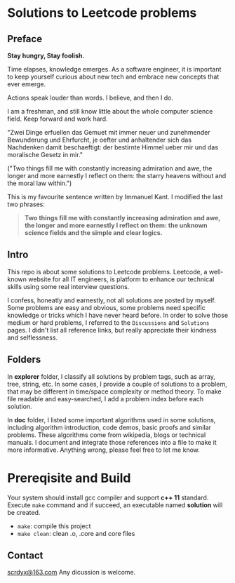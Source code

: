 # Solutions to Leetcode problems

## Preface

**Stay hungry, Stay foolish.**

Time elapses, knowledge emerges.
As a software engineer, it is important to keep yourself curious about new tech and embrace new concepts that ever emerge. 

Actions speak louder than words. I believe, and then I do.

I am a freshman, and still know little about the whole computer science field. Keep forward and work hard.

"Zwei Dinge erfuellen das Gemuet mit immer neuer und zunehmender Bewunderung und Ehrfurcht, je oefter und anhaltender sich das Nachdenken damit beschaeftigt: der bestirnte Himmel ueber mir und das moralische Gesetz in mir." 

("Two things fill me with constantly increasing admiration and awe, the longer and more earnestly I reflect on them: the starry heavens without and the moral law within.") 

This is my favourite sentence written by Immanuel Kant. I modified the last two phrases:
> **Two things fill me with constantly increasing admiration and awe, the longer and more earnestly I reflect on them: the unknown science fields and the simple and clear logics.**

## Intro

This repo is about some solutions to Leetcode problems. Leetcode, a well-known website for all IT engineers, is platform to enhance our technical skills using some real interview questions.

I confess, honeatly and earnestly, not all solutions are posted by myself. 
Some problems are easy and obvious, some problems need specific knowledge or tricks which I have never heard before.
In order to solve those medium or hard problems, I referred to the `Discussions` and `Solutions` pages. 
I didn't list all reference links, but really appreciate their kindness and selflessness.

## Folders
In **explorer** folder, I classify all solutions by problem tags, such as array, tree, string, etc.
In some cases, I provide a couple of solutions to a problem, that may be different in time/space complexity or method theory.
To make file readable and easy-searched, I add a problem index before each solution.

In **doc** folder, I listed some important algorithms used in some solutions, including algorithm introduction, code demos, basic proofs and similar problems. 
These algorithms come from wikipedia, blogs or technical manuals. I document and integrate those references into a file to make it more informative. 
Anything wrong, please feel free to let me know.

# Prereqisite and Build
Your system should install gcc compiler and support **c++ 11** standard.
Execute `make` command and if succeed, an executable named **solution** will be created.
- `make`: compile this project
- `make clean`: clean .o, .core and core files

## Contact

scrdyx@163.com
Any dicussion is welcome.
